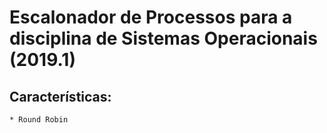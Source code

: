 # Escalonador de Processos para a disciplina de Sistemas Operacionais (2019.1)

## Características:
    * Round Robin
    